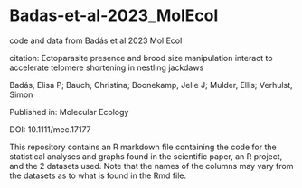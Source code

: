 # Badas-et-al-2023_MolEcol
code and data from Badás et al 2023 Mol Ecol

citation:
Ectoparasite presence and brood size manipulation interact to accelerate telomere shortening
in nestling jackdaws

Badás, Elisa P; Bauch, Christina; Boonekamp, Jelle J; Mulder, Ellis; Verhulst, Simon

Published in:
Molecular Ecology

DOI:
10.1111/mec.17177

This repository contains an R markdown file containing the code for the statistical analyses and graphs found in the scientific paper, an R project, and the 2 datasets used. Note that the names of the columns may vary from the datasets as to what is found in the Rmd file.
